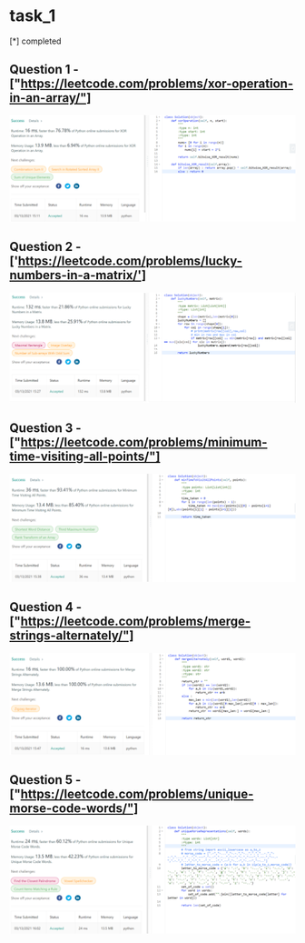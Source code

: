 # task_1
[*] completed 

## Question 1 - ["https://leetcode.com/problems/xor-operation-in-an-array/"]
<img src="https://github.com/rishabhjainfinal/technojam-task/blob/main/task_1/Q1.PNG" alt="Answer">

## Question 2 - ['https://leetcode.com/problems/lucky-numbers-in-a-matrix/']
<img src="https://github.com/rishabhjainfinal/technojam-task/blob/main/task_1/Q2.PNG" alt="Answer">

## Question 3 - ["https://leetcode.com/problems/minimum-time-visiting-all-points/"]
<img src="https://github.com/rishabhjainfinal/technojam-task/blob/main/task_1/Q3.PNG" alt="Answer">

## Question 4 - ["https://leetcode.com/problems/merge-strings-alternately/"]
<img src="https://github.com/rishabhjainfinal/technojam-task/blob/main/task_1/Q4.PNG" alt="Answer">

## Question 5 - ["https://leetcode.com/problems/unique-morse-code-words/"]
<img src="https://github.com/rishabhjainfinal/technojam-task/blob/main/task_1/Q5.PNG" alt="Answer">
